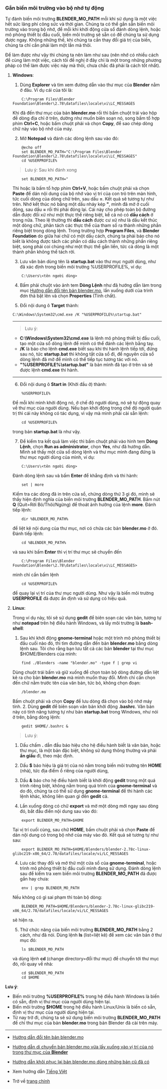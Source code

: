### Gắn biến môi trường vào bộ nhớ tự động

Tự đánh biến môi trường **BLENDER_MO_PATH** mỗi khi sử dụng là một việc hết sức lãng phí công sức và thời gian. Chúng ta có thể gắn sẵn biến môi trường vào trong bộ nhớ, để mỗi khi khởi động cửa sổ đánh dòng lệnh, hoặc mô phỏng thiết bị đầu cuối, biến môi trường sẽ sẵn có để chúng ta sử dụng được ngay. Không những thế, khi chúng ta cần thay đổi giá trị của biến, chúng ta chỉ cần phải làm một lần mà thôi.

Để làm được như vậy thì chúng ta nên làm như sau (nên nhớ có nhiều cách để cùng làm một việc, cách tôi đề nghị ở đây chỉ là một trong những phương pháp có thể làm được việc này mà thôi, chưa chắc đã phải là cách tốt nhất).

1. **Windows**:
    1. Dùng **Explorer** và tìm xem đường dẫn vào thư mục của **Blender** nằm ở đâu. Ví dụ cái của tôi là:
    ```batch
        C:\Program Files\Blender Foundation\Blender\2.78\datafiles\locale\vi\LC_MESSAGES
    ```
    Khi đã đến thư mục của bản **blender.mo** rồi thì bấm chuột trái vào hộp đề dòng địa chỉ ở trên, dường như muốn biên soạn nó, song bấm tổ hợp phím **Ctrl+C**, hoặc bấm chuột phải và chọn **Copy**, để sao chép dòng chữ này vào bộ nhớ của máy.
    
    2. Mở **Notepad** và đánh các dòng lệnh sau vào đó:
    ```batch
        @echo off
        set BLENDER_MO_PATH="C:\Program Files\Blender Foundation\Blender\2.78\datafiles\locale\vi\LC_MESSAGES"
        cd %USERPROFILE%
    ````
    >Lưu ý: Sau khi đánh xong 
    ```batch
        set BLENDER_MO_PATH="
    ```
    Thì hoặc là bấm tổ hợp phím **Ctrl+V**, hoặc bấm chuột phải và chọn **Paste** để dán nội dung của bộ nhớ vào vị trí của con trỏ trên màn hình, tức cuối dòng của dòng chữ trên, sau dấu **=**. Kết quả sẽ tương tự như trên. Nhớ kết thúc nó bằng một dấu nháy kép **"**, mình đã mở ở cuối dòng, sau dấu **=** rồi thì phải đóng lại. Cái này cho phép toàn bộ đường dẫn được đối xử như một thực thể riêng biệt, kể cả nó có **dấu cách** ở trong nữa. Theo lệ thường thì **dấu cách** được cư xử như là dấu kết thúc một dòng chữ, phân tách các thực thể của tham số ra thành những phần riêng biệt trong dòng lệnh. Trong trường hợp **Program Files**, và **Blender Foundation** do giữa hai chữ có một dấu cách, chúng ta phải báo cho nó biết là không được tách các phần có dấu cách thành những phần riêng biệt, song phải coi chúng như một thực thể gắn liền, tức cả dòng là một thành phần không thể tách rời.
            
    3. Lưu văn bản dùng tên là **startup.bat** vào thư mục người dùng, như đã xác định trong biến môi trường %USERPROFILE%, ví dụ:
    ```batch
        C:\Users\<tên người dùng>
    ```   
    
    4. Bấm phải chuột vào ảnh tem **Dòng Lệnh** như đã hướng dẫn làm trong mục [Hướng dẫn đổi tên bản blender.mo](vi_rename_blender_mo.md), lần xuống dưới của trình đơn thả bật lên và chọn **Properties** (Tính chất).
    
    5. Đổi nội dung ô **Target** thành:
    ```batch
    C:\Windows\System32\cmd.exe /K "%USERPROFILE%\startup.bat"
    ```
    ---
    >Lưu ý:
    
    - **C:\Windows\System32\cmd.exe** là lệnh mô phỏng thiết bị đầu cuối, tạo một cửa sổ dòng lệnh để mình có thể đánh các lệnh bằng tay.        
    - **/K** là báo cho lệnh **cmd.exe** biết sau khi thi hành lệnh tiếp tới, đứng sau nó, tức **startup.bat** thì không tắt cửa sổ đi, để nguyên cửa sổ dòng lệnh đã mở để mình có thể tiếp tục tương tác với nó.    
    - **"%USERPROFILE%\startup.bat"** là bản mình đã tạo ở trên và sẽ được lệnh **cmd.exe** thi hành.
    ---
    6. Đổi nội dung ô **Start in** (Khởi đầu ở) thành:
    ```batch
        %USERPROFILE%
    ```
    Để mỗi khi mình khởi động nó, ở chế độ người dùng, nó sẽ tự động quay về thư mục của người dùng. Nếu bạn khởi động trong chế độ người quản trị thì cái này không có tác dụng, vì vậy mà mình phải cài sẵn lệnh:
    ```batch
        cd %USERPROFILE%
    ```
    trong bản **startup.bat** là như vậy.
    
    7. Để kiểm tra kết quả làm việc thì bấm chuột phải vào hình tem **Dòng Lệnh**, chọn **Run as administrator**, chọn **Yes**, như đã hướng dẫn. Mình sẽ thấy một cửa sổ dòng lệnh và thư mục mình đang đứng là thư mục người dùng của mình, ví dụ:
    ```batch
        C:\Users\<tên người dùng>
    ```
    Đánh dòng lệnh sau và bấm **Enter** để khẳng định và thi hành:
    ```batch
        set | more
    ```
    Kiểm tra các dòng đã in trên cửa sổ, chừng dòng thứ 3 gì đó, mình sẽ thấy hiện định nghĩa của biến môi trường **BLENDER_MO_PATH**. Bấm nút **Q** (Quit=Rời Bỏ/Thôi/Ngừng) để thoát ảnh hưởng của lệnh **more**. Đánh tiếp lệnh:
    ```batch
        dir %BLENDER_MO_PATH%
    ```
    để liệt kê nội dung của thư mục, nơi có chứa các bản **blender.mo** ở đó. Đánh tiếp lệnh:
    ```batch
        cd %BLENDER_MO_PATH%
    ```
    và sau khi bấm **Enter** thì vị trí thư mục sẽ chuyển đến
    ```batch
        C:\Program Files\Blender Foundation\Blender\2.78\datafiles\locale\vi\LC_MESSAGES>
    ```
    mình chỉ cần bấm lệnh
    ```batch
        cd %USERPROFILE%
    ```
    để quay lại vị trí của thư mục người dùng. Như vậy là biến môi trường **USERPROFILE** đã được ấn định và sử dụng có hiệu quả.
    

2. **Linux**:

    Trong ví dụ này, tôi sẽ sử dụng **gedit** để biên soạn các văn bản, tương tự như **notepad** trên hệ điều hành Windows, và lấy môi trường là **bash-shell**:    
    1. Sau khi khởi động **gnome-terminal** hoặc một trình mô phỏng thiết bị đầu cuối nào đó,  thì tìm đường dẫn đến bản **blender.mo** bằng dòng lệnh sau. Tôi cho rằng bạn lưu tất cả các bản **blender** tại thư mục $HOME/Blenders của mình:
    ```shell
        find ./Blenders -name "blender.mo" -type f | grep vi
    ```
    Dùng chuột trái bấm và giữ xuống để chọn toàn bộ dòng đường dẫn liệt kê ra cho bản **blender.mo** mà mình muốn thay đổi. Mình chỉ cần chọn đến chữ nằm trước tên của văn bản, tức bỏ, không chọn đoạn:
    ```shell
        /blender.mo
    ```
    Bấm chuột phải và chọn **Copy** để lưu dòng đã chọn vào bộ nhớ máy tính.
    2. Dùng **gedit** để biên soạn văn bản khởi động **.bashrc**. Văn bản này có tính năng tương tự như bản **startup.bat** trong Windows, như nói ở trên, bằng dòng lệnh:
    ```shell
        gedit $HOME/.bashrc &
    ```
    
    >Lưu ý: 
        
    1. Dấu chấm **.** dẫn đầu báo hiệu cho hệ điều hành biết là văn bản, hoặc thư mục, là một bản đặc biệt, không sử dụng thông thường và phải **ẩn giấu** đi, theo mặc định. 
    2. Dấu **$** báo hiệu là giá trị của nó nằm trong biến môi trường tên **HOME** (nhà), tức địa điểm ổ riêng của người dùng, 
    3. Dấu **&** báo cho hệ điều hành biết là khởi động **gedit** trong một quá trình riêng biệt, không nằm trong quá trình của **gnome-terminal** và do đó, chúng ta có thể sử dụng **gnome-terminal** để thi hành các lệnh khác, không liên quan gì đến **gedit** cả.
    
    3. Lần xuống dòng có chữ **export** và mở một dòng mới ngay sau dòng đó, bắt đầu điền nội dung sau vào đó:
    ```shell
        export BLENDER_MO_PATH=$HOME
    ```
    Tại vị trí cuối cùng, sau chữ **HOME**, bấm chuột phải và chọn **Paste** để dán nội dung có trong bộ nhớ của máy vào đó. Kết quả sẽ tương tự như sau:
    ```shell
        export BLENDER_MO_PATH=$HOME/Blenders/blender-2.78c-linux-glibc219-x86_64/2.78/datafiles/locale/vi/LC_MESSAGES
    ```
    4. Lưu các thay đổi và mở thử một cửa sổ của **gnome-terminal**, hoặc trình mô phỏng thiết bị đầu cuối mình đang sử dụng. Đánh dòng lệnh sau để kiểm tra xem biến môi trường **BLENDER_MO_PATH** đã được gắn hay chưa:
    ```shell
        env | grep BLENDER_MO_PATH
    ```
    Nếu không có gì sai phạm thì toàn bộ dòng:
    ```shell
        BLENDER_MO_PATH=$HOME/Blenders/blender-2.78c-linux-glibc219-x86_64/2.78/datafiles/locale/vi/LC_MESSAGES
    ```
    sẽ hiện ra.
   
    5. Thử chức năng của biến môi trường **BLENDER_MO_PATH** bằng 2 cách, như đã nói. Dùng lệnh **ls** (list=liệt kê) để xem các văn bản ở thư mục đó:
    ```shell
        ls $BLENDER_MO_PATH
    ```
    và dùng lệnh **cd** (change directory=đổi thư mục) để chuyển tới thư mục đó, rồi quay về nhà:
    ```shell
        cd $BLENDER_MO_PATH
        cd $HOME
    ```
    
**Lưu ý**: 
- Biến môi trường **%USERPROFILE%** trong hệ điều hành Windows là biến có sẵn, định vị thư mục của người dùng hiện tại.
- Biến môi trường **$HOME** trong hệ điều hành Linux/Unix là biến có sẵn, định vị thư mục của người dùng hiện tại.
- Từ nay trở đi, chúng ta sẽ sử dụng biến môi trường **BLENDER_MO_PATH** để chỉ thư mục của bản **blender.mo** trong bản Blender đã cài trên máy.

---
- [Hướng dẫn đổi tên bản blender.mo](vi_rename_blender_mo.md)

- [Hướng dẫn di chuyển bản blender.mo vừa lấy xuống vào vị trí của nó trong thư mục của **Blender**](vi_move_new_blender_mo_into_place.md)

- [Hướng dẫn khôi phục lại bản blender.mo dùng những bản cũ đã có](vi_restore_from_backup_blender_mo.md)

- Xem hướng dẫn [Tiếng Việt](vi_readme.md)

- Trở về [trang chính](https://github.com/hoangduytran/blender-internationalisation)
